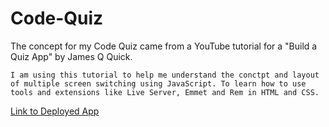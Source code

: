# Code-Quiz

The concept for my Code Quiz came from a YouTube tutorial for a "Build a Quiz App" by James Q Quick.

    I am using this tutorial to help me understand the conctpt and layout of multiple screen switching using JavaScript. To learn how to use tools and extensions like Live Server, Emmet and Rem in HTML and CSS. 

[Link to Deployed App](https://mekaleka.github.io/Code-Quiz/)
